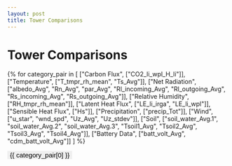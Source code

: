 ```yaml
---
layout: post
title: Tower Comparisons
---
```


<h1>Tower Comparisons</h1>

{% for category_pair in 
  [
    ["Carbon Flux", ["CO2_li_wpl_H_li"]],
    ["Temperature", ["T_tmpr_rh_mean", "Ts_Avg"]],
    ["Net Radiation", ["albedo_Avg", "Rn_Avg", "par_Avg", "Rl_incoming_Avg", "Rl_outgoing_Avg", "Rs_incoming_Avg", "Rs_outgoing_Avg"]],
    ["Relative Humidity", ["RH_tmpr_rh_mean"]],
    ["Latent Heat Flux", ["LE_li_irga", "LE_li_wpl"]],
    ["Sensible Heat Flux", ["Hs"]],
    ["Precipitation", ["precip_Tot"]],
    ["Wind", ["u_star", "wnd_spd", "Uz_Avg", "Uz_stdev"]],
    ["Soil", ["soil_water_Avg.1", "soil_water_Avg.2", "soil_water_Avg.3", "Tsoil1_Avg", "Tsoil2_Avg", "Tsoil3_Avg", "Tsoil4_Avg"]],
    ["Battery Data", ["batt_volt_Avg", "cdm_batt_volt_Avg"]]
  ] 
%}

<button class="collapsible">{{ category_pair[0] }}</button>
<div class="content">

{% for variable in category_pair[1] %}
  <!-- Images for Each Tower for Today and Yesterday -->
  {% for day in ["Yesterday", "Today"] %}
    {% for i in (1..4) %}
        {% assign tower_directory = "fluxtower" %}
        {% if i <= 2 %}
          {% assign tower_directory = tower_directory | append: "1_2" %}
        {% else %}
          {% assign tower_directory = tower_directory | append: "3_4" %}
        {% endif %}
        <a href="/{{ tower_directory }}/daily_plots/{{ tower_directory }}_{{ variable }}_{{ day | downcase }}.png" target="_blank">
            <img src="/{{ tower_directory }}/daily_plots/{{ tower_directory }}_{{ variable }}_{{ day | downcase }}.png" alt="Fluxtower{{i}} - {{ variable }} {{ day }}">
        </a>
    {% endfor %}
  {% endfor %}
{% endfor %}


<script>
var coll = document.getElementsByClassName("collapsible");
var i;

for (i = 0; i < coll.length; i++) {
  coll[i].addEventListener("click", function() {
    this.classList.toggle("active");
    var content = this.nextElementSibling;
    if (content.style.display === "block") {
      content.style.display = "none";
    } else {
      content.style.display = "block";
    }
  });
}

function imgError(image) {
    image.onerror = "";
    image.src = "/path/to/your/default/image.png";
    return true;
}
</script>

<style>
.collapsible {
  cursor: pointer;
  border: none;
  text-align: left;
  outline: none;
  font-size: 15px;
}

.content {
  display: none;
  overflow: hidden;
}

.flex-container {
  display: flex;
  flex-wrap: wrap;
  justify-content: space-between;
}
</style>
